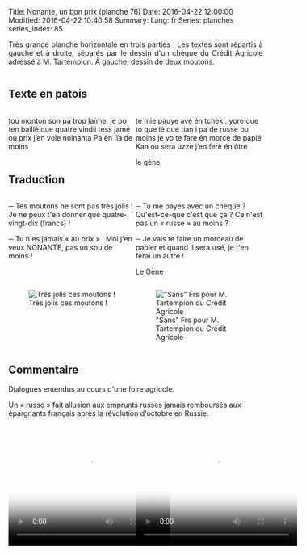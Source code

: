 Title: Nonante, un bon prix (planche 76)
Date: 2016-04-22 12:00:00
Modified: 2016-04-22 10:40:58
Summary: 
Lang: fr
Series: planches
series_index: 85

<p style="text-align:justify;">Très grande planche horizontale en
trois parties : Les textes sont répartis à gauche et à droite, séparés
par le dessin d'un chèque du Crédit Agricole adressé à
M. Tartempion. À gauche, dessin de deux moutons.</p>

<figure class="image-block" style="float: center;">
  <img alt="" src="{static}/images/planche_76.png">
  <figcaption style="max-width: 700px"></figcaption>
</figure>

## Texte en patois

<div>
<div  style="float: left; width: 50%;">
<p>
    tou monton son pa trop laïme. je po ten baillé que quatre vindii tess
    jamé ou prix j’en vole noinanta Pa én lïa de moins
</p>
</div>
<div  style="float: left; width: 50%;">
<p>
    te mie pauye avé én tchek . yore que to que ié que tian i pa de russe
    ou moins je vo te fare én morcè de papié Kan ou sera uzze j’en ferè én
    ôtre
</p>
<p>le gène</p>
</div>
</div>

## Traduction

<div>
<div  style="float: left; width: 50%;">
<p>
─ Tes moutons ne sont pas très jolis ! Je ne peux t'en donner que quatre-vingt-dix (francs) !
</p>
<p>
─ Tu n'es jamais « au prix » ! Moi j'en veux NONANTE, pas un sou de moins !
</p>
</div>
<div  style="float: left; width: 50%;">
<p>
─ Tu me payes avec un chèque ? Qu'est-ce-que c'est que ça ? Ce n'est pas un « russe » au moins ?
</p>
<p>
─ Je vais te faire un morceau de papier et quand il sera usé, je t'en ferai un autre !
</p>
<p>Le Gène</p>
</div>
</div>

<div style="display: table; clear: both;"></div>

<div>
<div  style="float: left; width: 50%;">
<figure class="image-block">
  <img alt="Très jolis ces moutons !" src="{static}/images/planche_76_dessin_gauche.png">
  <figcaption style="max-width: 291px">Très jolis ces moutons !</figcaption>
</figure>
</div>
<div style="float: left; width: 50%;">
<figure class="image-block">
  <img alt="&quot;Sans&quot; Frs pour M. Tartempion du Crédit Agricole" src="{static}/images/planche_76_milieu.png">
  <figcaption style="max-width: 318px">&quot;Sans&quot; Frs pour M. Tartempion du Crédit Agricole</figcaption>
</figure>
</div>
</div>

<div style="display: table; clear: both;"></div>

## Commentaire

Dialogues entendus au cours d'une foire agricole.

Un « russe » fait allusion aux emprunts russes jamais remboursés aux
épargnants français après la révolution d'octobre en Russie.

<div>
<div  style="float: left; width: 50%;">
<video width="320" height="240" controls
  poster="{static}/images/thumbnails/video_76_1ere_partie.jpg">
  <source src="https://d1njpgd0ygatdn.cloudfront.net/video_76_1ere_partie.mp4" type="video/mp4">
</video>
</div>
<div style="float: left; width: 50%;">
<video width="320" height="240" controls
  poster="{static}/images/thumbnails/video_76_2eme_partie.jpg">
  <source src="https://d1njpgd0ygatdn.cloudfront.net/video_76_2eme_partie.mp4" type="video/mp4">
</video>
</div>
</div>
